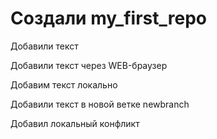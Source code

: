 # Создали my_first_repo

Добавили текст

Добавили текст через WEB-браузер

Добавим текст локально 

Добавили текст в новой ветке newbranch

Добавил локальный конфликт

